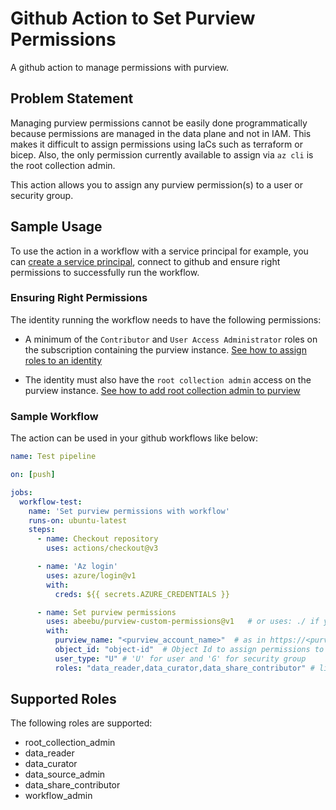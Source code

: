 # Github Action to Set Purview Permissions

A github action to manage permissions with purview.

## Problem Statement
Managing purview permissions cannot be easily done programmatically because permissions are managed in the data plane and not in IAM. This makes it difficult to assign permissions using IaCs such as terraform or bicep. Also, the only permission currently available to assign via `az cli` is the root collection admin. 

This action allows you to assign any purview permission(s) to a user or security group.


## Sample Usage
To use the action in a workflow with a service principal for example, you can [create a service principal](https://learn.microsoft.com/en-us/azure/developer/github/connect-from-azure?tabs=azure-portal%2Clinux#create-a-service-principal), connect to github and ensure right permissions to successfully run the workflow.

### Ensuring Right Permissions
The identity running the workflow needs to have the following permissions:
 - A minimum of the `Contributor` and `User Access Administrator` roles on the subscription containing the purview instance. [See how to assign roles to an identity](https://learn.microsoft.com/en-us/cli/azure/role/assignment?view=azure-cli-latest)

 - The identity must also have the `root collection admin` access on the purview instance. [See how to add root collection admin to purview](https://learn.microsoft.com/en-us/cli/azure/purview/account?view=azure-cli-latest#az-purview-account-add-root-collection-admin)

### Sample Workflow
The action can be used in your github workflows like below:

```yaml
name: Test pipeline

on: [push]

jobs:   
  workflow-test:
    name: 'Set purview permissions with workflow'
    runs-on: ubuntu-latest
    steps:
      - name: Checkout repository
        uses: actions/checkout@v3

      - name: 'Az login'
        uses: azure/login@v1
        with:
          creds: ${{ secrets.AZURE_CREDENTIALS }}

      - name: Set purview permissions
        uses: abeebu/purview-custom-permissions@v1   # or uses: ./ if you are using the source code in your repository
        with:
          purview_name: "<purview_account_name>"  # as in https://<purview_account_name>.purview.azure.com  
          object_id: "object-id"  # Object Id to assign permissions to
          user_type: "U" # 'U' for user and 'G' for security group
          roles: "data_reader,data_curator,data_share_contributor" # list of roles to assign separated by comma
```

## Supported Roles
The following roles are supported:
 - root_collection_admin
 - data_reader
 - data_curator
 - data_source_admin
 - data_share_contributor
 - workflow_admin
